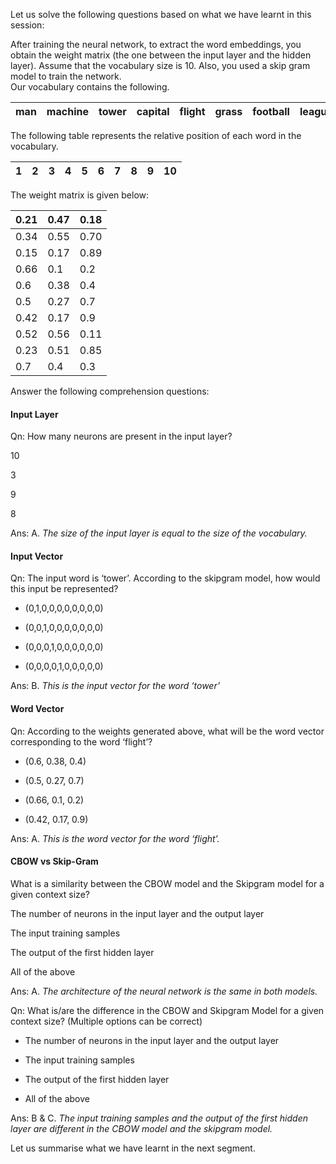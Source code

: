 Let us solve the following questions based on what we have learnt in this session:

After training the neural network, to extract the word embeddings, you obtain the weight matrix (the one between the input layer and the hidden layer). Assume that the vocabulary size is 10. Also, you used a skip gram model to train the network.  
Our vocabulary contains the following.

| man | machine | tower | capital | flight | grass | football | league | Germany | France |
| --- | ------- | ----- | ------- | ------ | ----- | -------- | ------ | ------- | ------ |

The following table represents the relative position of each word in the vocabulary.

| 1   | 2   | 3   | 4   | 5   | 6   | 7   | 8   | 9   | 10  |
| --- | --- | --- | --- | --- | --- | --- | --- | --- | --- |

The weight matrix is given below:

| 0.21 | 0.47 | 0.18 |
| ---- | ---- | ---- |
| 0.34 | 0.55 | 0.70 |
| 0.15 | 0.17 | 0.89 |
| 0.66 | 0.1  | 0.2  |
| 0.6  | 0.38 | 0.4  |
| 0.5  | 0.27 | 0.7  |
| 0.42 | 0.17 | 0.9  |
| 0.52 | 0.56 | 0.11 |
| 0.23 | 0.51 | 0.85 |
| 0.7  | 0.4  | 0.3  |

Answer the following comprehension questions:

#### Input Layer

Qn: How many neurons are present in the input layer?

10

3

9

8

Ans: A. *The size of the input layer is equal to the size of the vocabulary.*

#### Input Vector

Qn: The input word is ‘tower’. According to the skipgram model, how would this input be represented?

- (0,1,0,0,0,0,0,0,0,0)

- (0,0,1,0,0,0,0,0,0,0)

- (0,0,0,1,0,0,0,0,0,0)

- (0,0,0,0,1,0,0,0,0,0)

Ans: B. *This is the input vector for the word ‘tower’*

#### Word Vector

Qn: According to the weights generated above, what will be the word vector corresponding to the word ‘flight’?

- (0.6, 0.38, 0.4) 

- (0.5, 0.27, 0.7)

- (0.66, 0.1, 0.2)

- (0.42, 0.17, 0.9)

Ans: A. *This is the word vector for the word ‘flight’.*

#### CBOW vs Skip-Gram

What is a similarity between the CBOW model and the Skipgram model for a given context size?

The number of neurons in the input layer and the output layer

The input training samples

The output of the first hidden layer 

All of the above

Ans: A. *The architecture of the neural network is the same in both models.*

Qn: What is/are the difference in the CBOW and Skipgram Model for a given context size? (Multiple options can be correct)

- The number of neurons in the input layer and the output layer

- The input training samples

- The output of the first hidden layer 

- All of the above

Ans: B & C. *The input training samples and the output of the first hidden layer are different in the CBOW model and the skipgram model.*

Let us summarise what we have learnt in the next segment.

